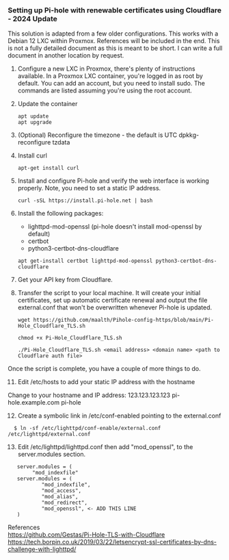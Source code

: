 ### Setting up Pi-hole with renewable certificates using Cloudflare - 2024 Update

This solution is adapted from a few older configurations. This works with a Debian 12 LXC within Proxmox. References will be included in the end.
This is not a fully detailed document as this is meant to be short. I can write a full document in another location by request.

1. Configure a new LXC in Proxmox, there's plenty of instructions available. In a Proxmox LXC container, you're logged in as root by default.
You can add an account, but you need to install sudo. The commands are listed assuming you're using the root account.

2. Update the container

   ```
   apt update
   apt upgrade
   ```

3. (Optional) Reconfigure the timezone - the default is UTC
dpkkg-reconfigure tzdata

4. Install curl

   ```
   apt-get install curl
   ```

6. Install and configure Pi-hole and verify the web interface is working properly. Note, you need to set a static IP address.  

   ```
   curl -sSL https://install.pi-hole.net | bash
   ```

7. Install the following packages:
   - lighttpd-mod-openssl (pi-hole doesn't install mod-openssl by default)
   - certbot
   - python3-certbot-dns-cloudflare
 
    ```
   apt get-install certbot lighttpd-mod-openssl python3-certbot-dns-cloudflare
    ```

8. Get your API key from Cloudflare. 

9. Transfer the script to your local machine. It will create your initial certificates, set up automatic certificate renewal and output the file external.conf that won't be overwritten whenever Pi-hole is updated.

   ```
   wget https://github.com/maalth/Pihole-config-https/blob/main/Pi-Hole_Cloudflare_TLS.sh

   chmod +x Pi-Hole_Cloudflare_TLS.sh

   ./Pi-Hole_Cloudflare_TLS.sh <email address> <domain name> <path to Cloudflare auth file>
   ```

Once the script is complete, you have a couple of more things to do.

11. Edit /etc/hosts to add your static IP address with the hostname

   Change to your hostname and IP address: 123.123.123.123 pi-hole.example.com pi-hole

12. Create a symbolic link in /etc/conf-enabled pointing to the external.conf  

 ```
   $ ln -sf /etc/lighttpd/conf-enable/external.conf /etc/lighttpd/external.conf
 ```

13. Edit /etc/lighttpd/lighttpd.conf then add "mod_openssl", to the server.modules section.

   ```
      server.modules = (
           "mod_indexfile"
      server.modules = (
              "mod_indexfile",
              "mod_access",
              "mod_alias",
              "mod_redirect",
              "mod_openssl", <- ADD THIS LINE
      )
   ```      

References  
https://github.com/Gestas/Pi-Hole-TLS-with-Cloudflare   
https://tech.borpin.co.uk/2019/03/22/letsencrypt-ssl-certificates-by-dns-challenge-with-lighttpd/
